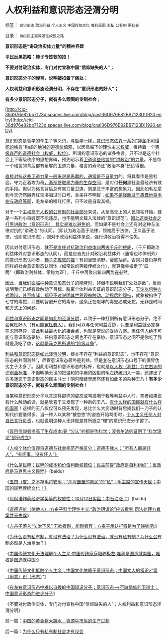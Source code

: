 # 人权利益和意识形态泾渭分明

标签： `意识形态` `政治利益` `个人主义` `中国传统文化` `唯利是图` `无私` `公有制` `黑社会` 

目录： `自由民主宪政通往奴役之路`

**意识形态是“讲政治实体力量”的精神界碑**

**平民反黑策略：柿子专拣软的掐！**

**不要对付政治实体，专门对付宣称中国“信仰缺失的人”；**

**意识形态分子的谩骂，说明被掐着了痛处；**

**人权利益和意识形态泾渭分明，不存在“意识形态的好人”；**

**有多少意识形态分子，就有多么顽固的专制社会**；

[http://cid-36d976e82bb7123d.spaces.live.com/blog/cns!36D976E82BB7123D!1920.entry](http://cid-36d976e82bb7123d.spaces.live.com/blog/cns!36D976E82BB7123D!1920.entry)

意识形态是哲学的孪生子等义词，[与哲学一样，意识形态依靠一系列“神圣不可侵犯的格言](../../../2010/10/6/有神论的宗教是哲学，无神论的哲学是宗教.md)”构成的[绝对的道德价值观](http://hi.baidu.com/darthchn/blog/item/4c69f2376ee8e5d5a3cc2bd6.html)，以居高临下的[理性主义权威](../../../2010/6/22/中国仍是一个理性主义的社会.md)，维持着一个[等级森严的道德社会（权威，权位）](../../../2009/3/19/皇权政治的文官集团之等级制度和腐败的关系.md)。所谓的意识形态的诸多格言，只不过是这个社会上下等级秩序的思想界碑，预先昭示着[卫道这些格言的“讲政治”的力量](../../../2009/12/5/需要讲政治的社会和不需要讲政治的公民.md)。不是每一个格言的背后都有足够的卫道力量，格言的寿命比“政治本身”长远得很。

[直接对抗这些卫道力量一般来说是愚蠢的，通常是不自量力](../../../2010/3/11/希望以启蒙阻挡任何现实的趋势都是螳臂当车！.md)的。将其看作是黑社会，守为正着攻为奇[，渐渐挤取黑力量的生存空间](../../../2010/9/21/“民主斗士”大部分是民粹斗士.md)，是对付**任何**黑社会最经济有效的手段。但以为格言背后总有黑力量卫道，则是过于丰富的想象力。因此如毛左辈到今天仍然搬弄红宝书唱过时口号，本来并不明智；[如果不是怪胎过于愚蠢地将毛左与政府等同](../../../2009/5/8/妖魔化敌视与铁板一块.md)，毛左辈的唱红打黑，只不过是自取其祸。

对于一个[主权高于人权的公有制的社会部分](../../../2010/9/21/人道，人道主义和民粹.md)来说，从至高无上的人民领袖开始，就是一系列小百姓既不能违反，也不能明文载入法律的“意识规范”。[因此这类社会之打黑讲政治（意识形态），其实是难以避免的](../../../2010/10/4/黑社会和黑社会行为和打黑的本质.md)。但如果不是社会上还有对这种与法律对抗的“讲政治”的认同，（即认为政治高于法律，领袖高于法律，正义高于法律，也即意识形态），则对于政治利益体来说，强行讲政治将得不偿失。

因此对付意识形态，就[不是直接对抗政治利益体四两拨千斤的根底](../../../2010/5/14/用民主要求政府也要用民主约束自已.md)，（千斤即政治利益体外对意识形态的认同），而是应首先针对政治利益体外（通常也称体制外）的意识形态认同者，[柿子先拣软的捏](../../../2009/8/25/柿子宜拣软的捏.md)！有如坚壁清野，釜底抽薪。否则只要仍存有同样的社会意识形态认同体（如常说的等级传统文化），就算侥幸搬走了“四两”（即政治利益体，常称为ZF），千斤中再聚出新四两势在必然。

因此，[当我们面临种种意识形态分子的咆哮时](../../../2009/4/12/神圣的愤怒谩骂和奴性的道德.md)，非但不说明我们“处处是敌”，反而说明我们已经有效触动了目标。脱离个体利益实证的意识形态分子，[无论以何种方式诡辩，甚至咆哮，都只不过说明其世界观被触动、动摇后的顽抗](../../../2009/8/10/舆论层精神抵抗法.md)，就象被掐住了七寸的毒蛇，只要明智避开它的毒牙，这条正在咆哮的毒蛇必成死蛇，无非是时间和方式上的问题。

[利益和意识形态之间是如此的泾渭分明](../../../2009/9/2/讲民主首先明确自已利益体归属.md)，以致于一棒打倒所有意识形态分子，绝不会冤枉好人（有[可能冤枉蠢人](../../../2010/5/11/邪恶的本质是愚蠢！.md)）。我们可以与任何利益妥协，只要是利益就必定存在求同存异，彼此利益最大化的相会点，也就是常说的妥协方案。但任何人绝不可能与意识形态妥协，任何意识形态之间也不存在妥协，意识形态之间不是你吃了我就是我吃了你，[这就是马克思所说的“阶级斗争](../../../2010/8/28/马克思主义阶级学和阶级斗争的科学研究集.md)”。

[利益和意识形态是如此泾渭分明](../../../2010/8/20/意识形态口水学论文集.md)，根本不存在“利益的意识形态”，也不存在“意识形态的共同利益”，尽管意识形态最终是利益，但是套在意识形态口号下的假冒伪劣主子太多了。因此用利益和意识形态的标杆，也就是[以人权（利益）为左右派的识别金标准](../../../2009/11/12/别人的人权也是人权.md)，不但明确无误的把温和的中庸的凶狠的毛左统统归入一类，还逮出了许多迷恋于意识形态的民主斗士！阴沟暗缝里居然还有如此多的杂种王八！**有多少意识形态分子，就有多么顽固的专制社会！**

当某种意识形态分子以其这样那样的姿态或骂或嘲于我等利益中人时，笔者如果说有什么触动的话，就是欣喜于又发现了一种新的王八。[有什么样的国民就有什么样的国家](../../../2010/6/1/民主不允许意识形态口号;不要再搞政治运动.md)！这样的王八仅仅可以预先发现，总比什么大变动时背后捅我们一刀子的认知代价要低得多。当一种人以某种“被忽悠”的姿态开始骂街时，[个人主义任何人对自已言行负责](http://darthvad.blog.163.com/blog/static/53399470201061493946107/)，也就说明这种人无非就是其所据之“理”的意识形态分子罢了。



《[盲目信仰者提高了生存成本;要
“公认”的都是伪科学；波普尔法则证明了“科学理论”部分成立](../../../2010/6/19/数学滥用令社会科盲化.md)》

《[人权个体价值观将道德与社会规范严格区分；道德不律人；“所有人都是好人”，“有坏事，没有坏人”》](http://hi.baidu.com/darthchn/blog/item/ef023c347188ec1e90ef39a2.html)

《[什么是民粹；民粹的成本和价值判断权错位；民主前提“政府是自利组织”；反政府是马克思主义民粹](http://hi.baidu.com/darthchn/blog/item/7b542e0b89e5311094ca6b78.html)》（baidu）

《[五四（皮）之不存毛将安附；“浑浑噩噩的愚民”的“私”！毛主席的宣传天赋；中国的民粹传统文化！》](../../../2010/10/11/五四皮之不存毛将安附.md)

《[侃侃诺炸药经济学奖等的权威性；10月12日实盘：中石油涨了](http://hi.baidu.com/darthchn/blog/item/e87bb7f5c36fb961dcc4744f.html)》(baidu)

《[道德评价（律他人）;方舟子科学理性主义;“政治阴谋论”应该批判;司法处理方肖案并无失误](http://hi.baidu.com/darthchn/blog/item/e734ef4f3585c506b2de052a.html)》

《[方舟子落入“法治下风”;无欲者刚，能刚者容；方舟子承认打假是为了赚钱吧](../../../2010/10/12/无欲者刚，能刚者容；方舟子赚点钱吧，不丢人的.md);》

《[为什么没有私有制，就没有法治？为什么没有法治，就没有私有制？为什么公有制必然是人治皇治？》](../../../2010/10/12/没有私有制，就没有法治.md)

《[中国传统文化无法理解个人主义;中国传统家庭培养极左;唯利是图造就美国，唯权是图造就中国](http://blog.sina.com.cn/s/blog_5563a64d0100lt0f.html);》

《[中国传统文化抵触个人主义；中国文化依赖于意识形态；中国文人的常识>“常（用意）识（形态）](../../../2010/10/13/中国传统文化对个人主义根本抵触.md)”》

《[在左右意识形态中难以自拨的中国知识分子；意识形态——>不缺信仰的卫道士；中国意识形态的进步分子](../../../2010/10/13/在左右意识形态中难以自拨的进步分子.md)》

《不要对付政治实体，专门对付宣称中国“信仰缺失的人”；人权利益和意识形态泾渭分明》

前一篇：[中国的黄金将大跳水，资源牛市后的生产过剩](../../../2010/10/14/中国的黄金将大跳水，资源牛市后的生产过剩.md)

后一篇：[为什么只有私有制社会才有议会](../../../2010/10/14/为什么只有私有制社会才有议会.md)